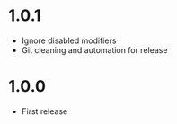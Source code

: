 # 1.0.1
- Ignore disabled modifiers
- Git cleaning and automation for release

# 1.0.0
- First release